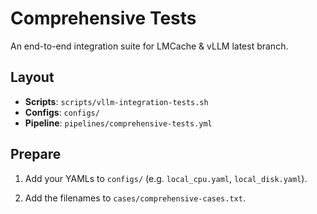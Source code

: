 # Comprehensive Tests

An end-to-end integration suite for LMCache & vLLM latest branch.

## Layout

- **Scripts**: `scripts/vllm-integration-tests.sh`
- **Configs**: `configs/`
- **Pipeline**: `pipelines/comprehensive-tests.yml`

## Prepare

1. Add your YAMLs to `configs/` (e.g. `local_cpu.yaml`, `local_disk.yaml`).

2. Add the filenames to `cases/comprehensive-cases.txt`.
